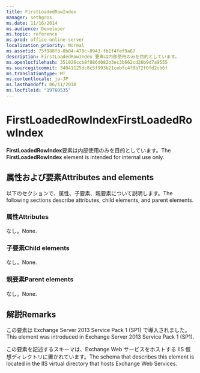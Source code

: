 ```yaml
---
title: FirstLoadedRowIndex
manager: sethgros
ms.date: 11/16/2014
ms.audience: Developer
ms.topic: reference
ms.prod: office-online-server
localization_priority: Normal
ms.assetid: 75f988f3-0b04-470c-8943-fb1f4fef9a87
description: FirstLoadedRowIndex 要素は内部使用のみを目的としています。
ms.openlocfilehash: 351026ccb8f886d082b3ec3b662cd26b9d7a9555
ms.sourcegitcommit: 34041125dc8c5f993b21cebfc4f8b72f0fd2cb6f
ms.translationtype: MT
ms.contentlocale: ja-JP
ms.lasthandoff: 06/11/2018
ms.locfileid: "19760535"
---
```

# <a name="firstloadedrowindex"></a><span data-ttu-id="6a87d-103">FirstLoadedRowIndex</span><span class="sxs-lookup"><span data-stu-id="6a87d-103">FirstLoadedRowIndex</span></span>

<span data-ttu-id="6a87d-104">**FirstLoadedRowIndex**要素は内部使用のみを目的としています。</span><span class="sxs-lookup"><span data-stu-id="6a87d-104">The **FirstLoadedRowIndex** element is intended for internal use only.</span></span> 

## <a name="attributes-and-elements"></a><span data-ttu-id="6a87d-105">属性および要素</span><span class="sxs-lookup"><span data-stu-id="6a87d-105">Attributes and elements</span></span>

<span data-ttu-id="6a87d-106">以下のセクションで、属性、子要素、親要素について説明します。</span><span class="sxs-lookup"><span data-stu-id="6a87d-106">The following sections describe attributes, child elements, and parent elements.</span></span>
  
### <a name="attributes"></a><span data-ttu-id="6a87d-107">属性</span><span class="sxs-lookup"><span data-stu-id="6a87d-107">Attributes</span></span>

<span data-ttu-id="6a87d-108">なし。</span><span class="sxs-lookup"><span data-stu-id="6a87d-108">None.</span></span>
  
### <a name="child-elements"></a><span data-ttu-id="6a87d-109">子要素</span><span class="sxs-lookup"><span data-stu-id="6a87d-109">Child elements</span></span>

<span data-ttu-id="6a87d-110">なし。</span><span class="sxs-lookup"><span data-stu-id="6a87d-110">None.</span></span>
  
### <a name="parent-elements"></a><span data-ttu-id="6a87d-111">親要素</span><span class="sxs-lookup"><span data-stu-id="6a87d-111">Parent elements</span></span>

<span data-ttu-id="6a87d-112">なし。</span><span class="sxs-lookup"><span data-stu-id="6a87d-112">None.</span></span>
  
## <a name="remarks"></a><span data-ttu-id="6a87d-113">解説</span><span class="sxs-lookup"><span data-stu-id="6a87d-113">Remarks</span></span>

<span data-ttu-id="6a87d-114">この要素は Exchange Server 2013 Service Pack 1 (SP1) で導入されました。</span><span class="sxs-lookup"><span data-stu-id="6a87d-114">This element was introduced in Exchange Server 2013 Service Pack 1 (SP1).</span></span>
  
<span data-ttu-id="6a87d-115">この要素を記述するスキーマは、Exchange Web サービスをホストする IIS 仮想ディレクトリに置かれています。</span><span class="sxs-lookup"><span data-stu-id="6a87d-115">The schema that describes this element is located in the IIS virtual directory that hosts Exchange Web Services.</span></span>
  

